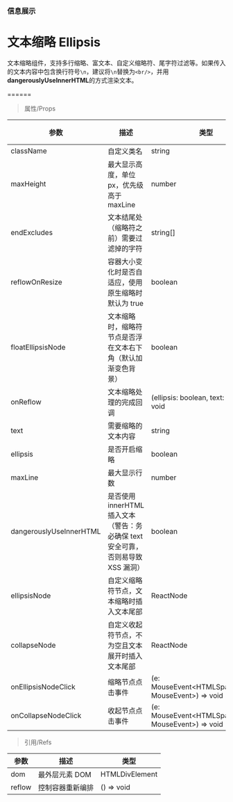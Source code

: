 ### 信息展示

# 文本缩略 Ellipsis

文本缩略组件，支持多行缩略、富文本、自定义缩略符、尾字符过滤等。如果传入的文本内容中包含换行符号`\n`，建议将`\n`替换为`<br/>`，并用**dangerouslyUseInnerHTML**的方式渲染文本。

======

> 属性/Props

|参数|描述|类型|默认值|
|----------|-------------|------|------|
|className|自定义类名|string|-|
|maxHeight|最大显示高度，单位 px，优先级高于 maxLine|number|-|
|endExcludes|文本结尾处（缩略符之前）需要过滤掉的字符|string\[\]|[]|
|reflowOnResize|容器大小变化时是否自适应，使用原生缩略时默认为 true|boolean|false|
|floatEllipsisNode|文本缩略时，缩略符节点是否浮在文本右下角（默认加渐变色背景）|boolean|false|
|onReflow|文本缩略处理的完成回调|(ellipsis: boolean, text: string) =\> void|-|
|text|需要缩略的文本内容|string|必填|
|ellipsis|是否开启缩略|boolean|true|
|maxLine|最大显示行数|number|1|
|dangerouslyUseInnerHTML|是否使用 innerHTML 插入文本（警告：务必确保 text 安全可靠，否则易导致 XSS 漏洞）|boolean|false|
|ellipsisNode|自定义缩略符节点，文本缩略时插入文本尾部|ReactNode|"..."|
|collapseNode|自定义收起符节点，不为空且文本展开时插入文本尾部|ReactNode|-|
|onEllipsisNodeClick|缩略节点点击事件|(e: MouseEvent\<HTMLSpanElement, MouseEvent\>) =\> void|-|
|onCollapseNodeClick|收起节点点击事件|(e: MouseEvent\<HTMLSpanElement, MouseEvent\>) =\> void|-|

> 引用/Refs

|参数|描述|类型|
|----------|-------------|------|
|dom|最外层元素 DOM|HTMLDivElement|
|reflow|控制容器重新编排|() =\> void|

